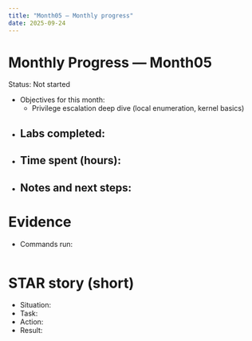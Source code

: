 ```yaml
---
title: "Month05 — Monthly progress"
date: 2025-09-24
---
```


# Monthly Progress — Month05

Status: Not started

- Objectives for this month:
  - Privilege escalation deep dive (local enumeration, kernel basics)
- Labs completed:
  - 
- Time spent (hours):
  - 
- Notes and next steps:
  - 

# Evidence
- Commands run:
```

```

# STAR story (short)
- Situation:
- Task:
- Action:
- Result: